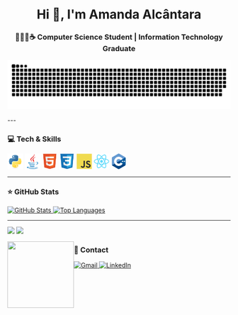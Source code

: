 <h1 align="center">Hi 👋, I'm Amanda Alcântara</h1>
<h3 align="center">👩🏻‍💻☕ Computer Science Student | Information Technology Graduate</h3>
<p align="center">
  <img  src="https://raw.githubusercontent.com/Elanza-48/Elanza-48/main/resources/img/github-contribution-grid-snake.svg"
    alt="example" />
</p>
---

### 💻 Tech & Skills  

<div>
  <img alt="Python" height="35" src="https://raw.githubusercontent.com/devicons/devicon/master/icons/python/python-original.svg">
  <img alt="Java" height="35" src="https://raw.githubusercontent.com/devicons/devicon/master/icons/java/java-original.svg">
  <img alt="HTML" height="35" src="https://raw.githubusercontent.com/devicons/devicon/master/icons/html5/html5-original.svg">
  <img alt="CSS" height="35" src="https://raw.githubusercontent.com/devicons/devicon/master/icons/css3/css3-original.svg">
  <img alt="JavaScript" height="35" src="https://raw.githubusercontent.com/devicons/devicon/master/icons/javascript/javascript-original.svg">
  <img alt="React" height="35" src="https://raw.githubusercontent.com/devicons/devicon/master/icons/react/react-original.svg">
  <img alt="C++" height="35" src="https://raw.githubusercontent.com/devicons/devicon/master/icons/cplusplus/cplusplus-original.svg">
</div>

---

### ⭐ GitHub Stats

<a href="https://github.com/amandaalbez">
  <img height="180em" src="https://github-readme-stats-eight-theta.vercel.app/api?username=amandaalbez&show_icons=true&theme=material-palenight&include_all_commits=true&count_private=true" alt="GitHub Stats"/>
  <img height="180em" src="https://github-readme-stats-eight-theta.vercel.app/api/top-langs/?username=amandaalbez&layout=compact&langs_count=8&theme=material-palenight" alt="Top Languages"/>
</a>

---

[![](https://github-readme-stats.vercel.app/api?username=amandaalbez&show_icons=true&theme=tokyonight&hide_border=true&locale=en)](https://github.com/amandaalbez)
[![](https://github-readme-streak-stats.herokuapp.com/?user=amandaalbez&theme=material-palenight)](https://github.com/amandaalbez)

<img align="left" width="150" height="150" src="https://github.com/M0nica/M0nica/blob/main/octomonica/m0nica-octocat-rotating.gif?raw=true"></a>
### 💌 Contact

<a href="mailto:amandaalbezz@gmail.com" target="_blank" title="Gmail">
  <img src="https://img.shields.io/badge/-Gmail-FF0000?style=flat-square&labelColor=FF0000&logo=gmail&logoColor=white" alt="Gmail"/>
</a>
<a href="https://www.linkedin.com/in/amanda-alc%C3%A2ntaraa/" target="_blank" title="LinkedIn">
  <img src="https://img.shields.io/badge/-Linkedin-0e76a8?style=flat-square&logo=Linkedin&logoColor=white" alt="LinkedIn"/>
</a>
